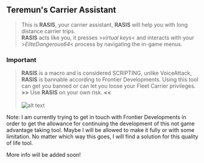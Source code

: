 ﻿## Teremun's Carrier Assistant
> This is **RASIS**, your carrier assistant, **RASIS** will help you with long distance carrier trips.
> \
> **RASIS** acts like you, it presses >*virtual keys*< and interacts with your >*EliteDangerous64*< process by navigating the in-game menus.


### Important
> **RASIS** is a macro and is considered SCRIPTING, unlike VoiceAttack, **RASIS** is bannable according to Frontier Developments. Using this tool can get you banned or can let you loose your Fleet Carrier privileges.
> \
> **>>** Use **RASIS** on your own risk. **<<**
\
\
![alt text](https://media.discordapp.net/attachments/935099841833484318/1071968720274079814/image0.gif)


Note: I am currently trying to get in touch with Frontier Developments in order to get the allowance for continuing the development of this not game advantage taking tool. Maybe I will be allowed to make it fully or with some limitation. No matter which way this goes, I will find a solution for this quality of life tool.

More info will be added soon!
